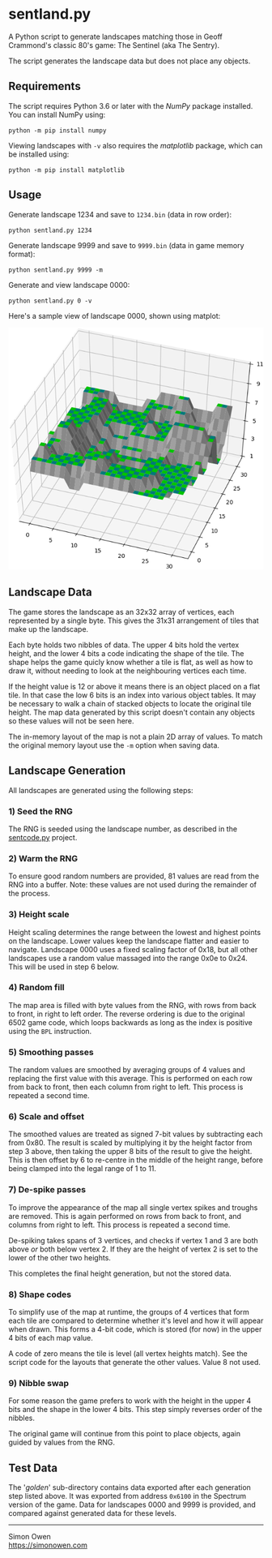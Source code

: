 # sentland.py

A Python script to generate landscapes matching those in Geoff Crammond's
classic 80's game: The Sentinel (aka The Sentry).

The script generates the landscape data but does not place any objects.

## Requirements

The script requires Python 3.6 or later with the _NumPy_ package installed. You
can install NumPy using:

```
python -m pip install numpy
```

Viewing landscapes with `-v` also requires the _matplotlib_ package, which can
be installed using:

```
python -m pip install matplotlib
```

## Usage

Generate landscape 1234 and save to `1234.bin` (data in row order):
```
python sentland.py 1234
```

Generate landscape 9999 and save to `9999.bin` (data in game memory format):
```
python sentland.py 9999 -m
```

Generate and view landscape 0000:
```
python sentland.py 0 -v
```

Here's a sample view of landscape 0000, shown using matplot:

![Landscape 0000](images/matplot.png)

## Landscape Data

The game stores the landscape as an 32x32 array of vertices, each represented
by a single byte. This gives the 31x31 arrangement of tiles that make up the
landscape.

Each byte holds two nibbles of data. The upper 4 bits hold the vertex height,
and the lower 4 bits a code indicating the shape of the tile. The shape helps
the game quicly know whether a tile is flat, as well as how to draw it, without
needing to look at the neighbouring vertices each time.

If the height value is 12 or above it means there is an object placed on a
flat tile. In that case the low 6 bits is an index into various object tables.
It may be necessary to walk a chain of stacked objects to locate the original
tile height. The map data generated by this script doesn't contain any objects
so these values will not be seen here.

The in-memory layout of the map is not a plain 2D array of values. To match the
original memory layout use the `-m` option when saving data.

## Landscape Generation

All landscapes are generated using the following steps:

### 1) Seed the RNG

The RNG is seeded using the landscape number, as described in the
[sentcode.py](https://github.com/simonowen/sentcode) project.

### 2) Warm the RNG

To ensure good random numbers are provided, 81 values are read from the RNG into
a buffer. Note: these values are not used during the remainder of the process.

### 3) Height scale

Height scaling determines the range between the lowest and highest points on
the landscape. Lower values keep the landscape flatter and easier to navigate.
Landscape 0000 uses a fixed scaling factor of 0x18, but all other landscapes
use a random value massaged into the range 0x0e to 0x24. This will be used in
step 6 below.

### 4) Random fill

The map area is filled with byte values from the RNG, with rows from back to
front, in right to left order. The reverse ordering is due to the original 6502
game code, which loops backwards as long as the index is positive using the
`BPL` instruction.

### 5) Smoothing passes

The random values are smoothed by averaging groups of 4 values and replacing the
first value with this average. This is performed on each row from back to front,
then each column from right to left. This process is repeated a second time.

### 6) Scale and offset

The smoothed values are treated as signed 7-bit values by subtracting each from
0x80. The result is scaled by multiplying it by the height factor from step 3
above, then taking the upper 8 bits of the result to give the height. This is
then offset by 6 to re-centre in the middle of the height range, before being
clamped into the legal range of 1 to 11.

### 7) De-spike passes

To improve the appearance of the map all single vertex spikes and troughs are
removed. This is again performed on rows from back to front, and columns from
right to left. This process is repeated a second time.

De-spiking takes spans of 3 vertices, and checks if vertex 1 and 3 are both
above _or_ both below vertex 2. If they are the height of vertex 2 is set to the
lower of the other two heights.

This completes the final height generation, but not the stored data.

### 8) Shape codes

To simplify use of the map at runtime, the groups of 4 vertices that form each
tile are compared to determine whether it's level and how it will appear when
drawn. This forms a 4-bit code, which is stored (for now) in the upper 4 bits of
each map value.

A code of zero means the tile is level (all vertex heights match). See the
script code for the layouts that generate the other values. Value 8 not used.

### 9) Nibble swap

For some reason the game prefers to work with the height in the upper 4 bits and
the shape in the lower 4 bits. This step simply reverses order of the nibbles.

The original game will continue from this point to place objects, again guided
by values from the RNG.

## Test Data

The '_golden_' sub-directory contains data exported after each generation step
listed above. It was exported from address `0x6100` in the Spectrum version of
the game. Data for landscapes 0000 and 9999 is provided, and compared against
generated data for these levels.

---

Simon Owen  
https://simonowen.com
